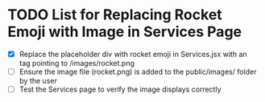 # TODO List for Replacing Rocket Emoji with Image in Services Page

- [x] Replace the placeholder div with rocket emoji in Services.jsx with an <img> tag pointing to /images/rocket.png
- [ ] Ensure the image file (rocket.png) is added to the public/images/ folder by the user
- [ ] Test the Services page to verify the image displays correctly
